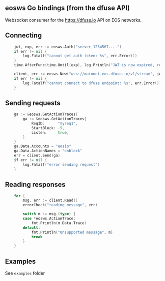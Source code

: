 eosws Go bindings (from the dfuse API)
--------------------------------------

Websocket consumer for the https://dfuse.io API on EOS networks.

## Connecting

```go
    jwt, exp, err := eosws.Auth("server_1234567....")
    if err != nil {
        log.Fatalf("cannot get auth token: %s", err.Error())
    }
    time.AfterFunc(time.Until(exp), log.Println("JWT is now expired, renew it before reconnecting client")) // make sure that you handle updating your JWT

	client, err := eosws.New("wss://mainnet.eos.dfuse.io/v1/stream", jwt, "https://origin.example.com")
    if err != nil {
        log.Fatalf("cannot connect to dfuse endpoint: %s", err.Error())
    }
```

## Sending requests

```go
	ga := &eosws.GetActionTraces{
		ga := &eosws.GetActionTraces{
			ReqID:      "myreq1",
			StartBlock: -5,
			Listen:     true,
		}
	}
	ga.Data.Accounts = "eosio"
	ga.Data.ActionNames = "onblock"
	err = client.Send(ga)
	if err != nil {
		log.Fatalf("error sending request")
    }
```

## Reading responses

```go
	for {
		msg, err := client.Read()
		errorCheck("reading message", err)

		switch m := msg.(type) {
		case *eosws.ActionTrace:
			fmt.Println(m.Data.Trace)
		default:
			fmt.Println("Unsupported message", m)
			break
		}
	}
```

## Examples

See `examples` folder
